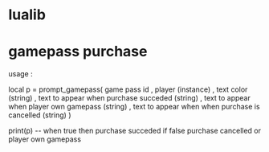 # lualib

# gamepass purchase

usage : 

local p = prompt_gamepass( game pass id , player (instance) , text color (string) , text to appear when purchase succeded (string) , text to appear when player own gamepass (string) , text to appear when when purchase is cancelled (string) )

print(p) -- when true then purchase succeded if false purchase cancelled or player own gamepass
